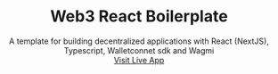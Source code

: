<p align="center">
  <h1 align="center">Web3 React Boilerplate</h1>

  <p align="center">
     A template for building decentralized applications with React (NextJS), Typescript, Walletconnet sdk and Wagmi 
    <br>
    <!-- <a href="https://reponame/issues/new?template=bug.md">Report bug</a>
    · -->
    <a href="https://hyperbridge-fy4hn57xp-gzkdev.vercel.app">Visit Live App</a>
    
  </p>
</p>
